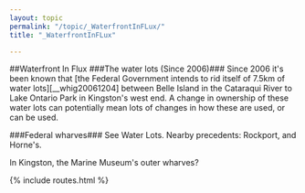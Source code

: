 ```yaml
---
layout: topic
permalink: "/topic/_WaterfrontInFLux/"
title: "_WaterfrontInFLux"

---
```


##Waterfront In Flux
###The water lots (Since 2006)###
Since 2006 it's been known that [the Federal Government intends to rid itself of 7.5km of water lots][__whig20061204] between Belle Island in the Cataraqui River to Lake Ontario Park in Kingston's west end. A change in ownership of these water lots can potentially mean lots of changes in how these are used, or can be used.


###Federal wharves###
See Water Lots.  Nearby precedents: Rockport, and Horne's.

In Kingston, the Marine Museum's outer wharves?


<!-- ###Parking at the King St filtration plant<br>(since 2008)###A waterside parking area is being arbitrarily managed, sometimes open, sometimes gated.  This really affects board/kite sailors, but other park users as well.  Getting a straight answer on this from **Utilities Kingston** is apparently too much to ask. -->

{% include routes.html %}
